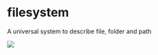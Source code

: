 # filesystem
A universal system to describe file, folder and path

<a href="https://teamcity.tek-pi.com/viewType.html?buildTypeId=Filesystem_Build&guest=1">
<img src="https://teamcity.tek-pi.com/app/rest/builds/buildType:(id:Filesystem_Build)/statusIcon"/>
</a>
